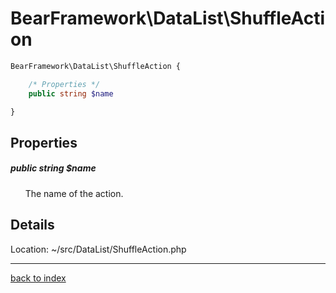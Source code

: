 # BearFramework\DataList\ShuffleAction

```php
BearFramework\DataList\ShuffleAction {

	/* Properties */
	public string $name

}
```

## Properties

##### public string $name

&nbsp;&nbsp;&nbsp;&nbsp;&nbsp;&nbsp;The name of the action.

## Details

Location: ~/src/DataList/ShuffleAction.php

---

[back to index](index.md)

